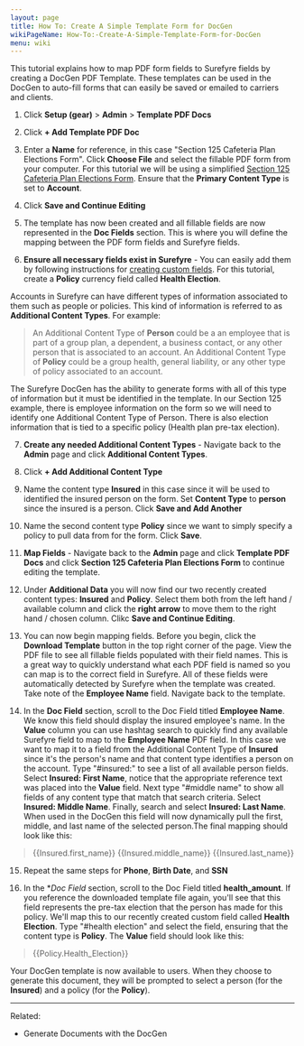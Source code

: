 ```yaml
---
layout: page
title: How To: Create A Simple Template Form for DocGen
wikiPageName: How-To:-Create-A-Simple-Template-Form-for-DocGen
menu: wiki
---
```


This tutorial explains how to map PDF form fields to Surefyre fields by creating a DocGen PDF Template. These templates can be used in the DocGen to auto-fill forms that can easily be saved or emailed to carriers and clients.


1. Click **Setup (gear)** > **Admin** > **Template PDF Docs**

2. Click **+ Add Template PDF Doc**

3. Enter a **Name** for reference, in this case "Section 125 Cafeteria Plan Elections Form". Click **Choose File** and select the fillable PDF form from your computer. For this tutorial we will be using a simplified [Section 125 Cafeteria Plan Elections Form](https://github.com/surefyresystems/Surefyre-Systems/files/1694297/SECTION.125.CAFETERIA.PLAN.ELECTION.FORM.FILLABLE.pdf). Ensure that the **Primary Content Type** is set to **Account**.

4. Click **Save and Continue Editing**

5. The template has now been created and all fillable fields are now represented in the **Doc Fields** section. This is where you will define the mapping between the PDF form fields and Surefyre fields.

6. **Ensure all necessary fields exist in Surefyre** - You can easily add them by following instructions for [creating custom fields](https://github.com/surefyresystems/Surefyre-Systems/wiki/Custom-Fields). For this tutorial, create a **Policy** currency field called **Health Election**. 

Accounts in Surefyre can have different types of information associated to them such as people or policies. This kind of information is referred to as **Additional Content Types**. For example:
> An Additional Content Type of **Person** could be a an employee that is part of a group plan, a dependent, a business contact, or any other person that is associated to an account.
> An Additional Content Type of **Policy** could be a group health, general liability, or any other type of policy associated to an account.  

The Surefyre DocGen has the ability to generate forms with all of this type of information but it must be identified in the template. In our Section 125 example, there is employee information on the form so we will need to identify one Additional Content Type of Person. There is also election information that is tied to a specific policy (Health plan pre-tax election).

7. **Create any needed Additional Content Types** - Navigate back to the **Admin** page and click **Additional Content Types**.

8. Click **+ Add Additional Content Type**

9. Name the content type **Insured** in this case since it will be used to identified the insured person on the form. Set **Content Type** to **person** since the insured is a person. Click **Save and Add Another**

10. Name the second content type **Policy** since we want to simply specify a policy to pull data from for the form. Click **Save**.

11. **Map Fields** - Navigate back to the **Admin** page and click **Template PDF Docs** and click **Section 125 Cafeteria Plan Elections Form** to continue editing the template.

12. Under **Additional Data** you will now find our two recently created content types: **Insured** and **Policy**. Select them both from the left hand / available column and click the **right arrow** to move them to the right hand / chosen column. Clikc **Save and Continue Editing**.

13. You can now begin mapping fields. Before you begin, click the **Download Template** button in the top right corner of the page. View the PDF file to see all fillable fields populated with their field names. This is a great way to quickly understand what each PDF field is named so you can map is to the correct field in Surefyre. All of these fields were automatically detected by Surefyre when the template was created. Take note of the **Employee Name** field. Navigate back to the template.

14. In the **Doc Field** section, scroll to the Doc Field titled **Employee Name**. We know this field should display the insured employee's name. In the **Value** column you can use hashtag search to quickly find any available Surefyre field to map to the **Employee Name** PDF field. In this case we want to map it to a field from the Additional Content Type of **Insured** since it's the person's name and that content type identifies a person on the account. Type "#insured:" to see a list of all available person fields. Select **Insured: First Name**, notice that the appropriate reference text was placed into the **Value** field. Next type "#middle name" to show all fields of any content type that match that search criteria. Select **Insured: Middle Name**. Finally, search and select **Insured: Last Name**. When used in the DocGen this field will now dynamically pull the first, middle, and last name of the selected person.The final mapping should look like this:
> {{Insured.first_name}} {{Insured.middle_name}} {{Insured.last_name}} 

15. Repeat the same steps for **Phone**, **Birth Date**, and **SSN**

16. In the **Doc Field* section, scroll to the Doc Field titled **health_amount**. If you reference the downloaded template file again, you'll see that this field represents the pre-tax election that the person has made for this policy. We'll map this to our recently created custom field called **Health Election**. Type "#health election" and select the field, ensuring that the content type is **Policy**. The **Value** field should look like this:
> {{Policy.Health_Election}} 

Your DocGen template is now available to users. When they choose to generate this document, they will be prompted to select a person (for the **Insured**) and a policy (for the **Policy**). 

***

Related:
* Generate Documents with the DocGen
